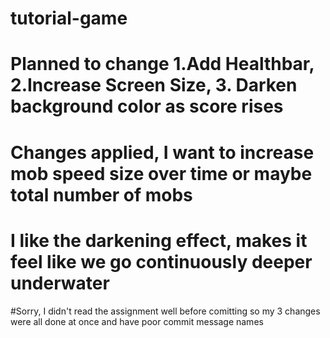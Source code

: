 # tutorial-game
# Planned to change 1.Add Healthbar, 2.Increase Screen Size, 3. Darken background color as score rises

# Changes applied, I want to increase mob speed size over time or maybe total number of mobs
# I like the darkening effect, makes it feel like we go continuously deeper underwater

#Sorry, I didn't read the assignment well before comitting so my 3 changes were all done at once and have poor commit message names
